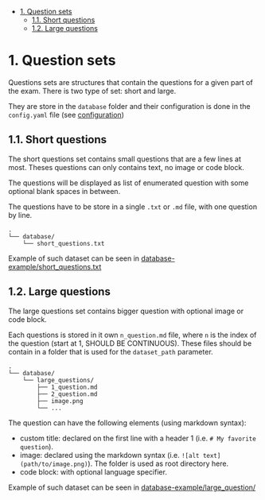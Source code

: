 - [1. Question sets](#1-question-sets)
  - [1.1. Short questions](#11-short-questions)
  - [1.2. Large questions](#12-large-questions)


# 1. Question sets

Questions sets are structures that contain the questions for a given part of the exam. There is two type of set: short and large.

They are store in the `database` folder and their configuration is done in the `config.yaml` file (see [configuration](configuration.md))


## 1.1. Short questions

The short questions set contains small questions that are a few lines at most. Theses questions can only contains text, no image or code block.

The questions will be displayed as list of enumerated question with some optional blank spaces in between.

The questions have to be store in a single `.txt` or `.md` file, with one question by line.

```
.
└── database/
    └── short_questions.txt
```


Example of such dataset can be seen in [database-example/short_questions.txt](database_example/short_questions.txt)

## 1.2. Large questions

The large questions set contains bigger question with optional image or code block.

Each questions is stored in it own `n_question.md` file, where `n` is the index of the question (start at 1, SHOULD BE CONTINUOUS). These files should be contain in a folder that is used for the `dataset_path` parameter.

```
.
└── database/
    └── large_questions/
        ├── 1_question.md
        ├── 2_question.md
        ├── image.png
        └── ...
```

The question can have the following elements (using markdown syntax):

- custom title: declared on the first line with a header 1 (i.e. `# My favorite question`).
- image: declared using the markdown syntax (i.e. `![alt text](path/to/image.png)`). The folder is used as root directory here.
- code block: with optional language specifier.

Example of such dataset can be seen in [database-example/large_question/](database_example/large_questions/)
